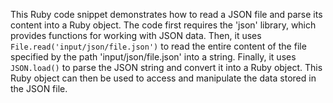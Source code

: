 This Ruby code snippet demonstrates how to read a JSON file and parse its content into a Ruby object. The code first requires the 'json' library, which provides functions for working with JSON data. Then, it uses `File.read('input/json/file.json')` to read the entire content of the file specified by the path 'input/json/file.json' into a string. Finally, it uses `JSON.load()` to parse the JSON string and convert it into a Ruby object. This Ruby object can then be used to access and manipulate the data stored in the JSON file.




